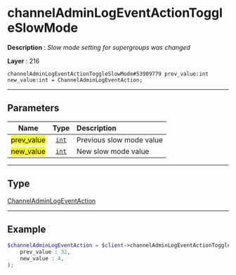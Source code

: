 # channelAdminLogEventActionToggleSlowMode

**Description** : *Slow mode setting for supergroups was changed*

**Layer** : 216

```tl
channelAdminLogEventActionToggleSlowMode#53909779 prev_value:int new_value:int = ChannelAdminLogEventAction;
```

---

## Parameters

| Name | Type | Description |
| :---: | :---: | :--- |
| <mark>prev_value</mark> | [`int`](type/int) | Previous slow mode value |
| <mark>new_value</mark> | [`int`](type/int) | New slow mode value |

---

## Type

[ChannelAdminLogEventAction](type/ChannelAdminLogEventAction)

---

## Example

```php
$channelAdminLogEventAction = $client->channelAdminLogEventActionToggleSlowMode(
	prev_value : 32,
	new_value : 4,
);
```